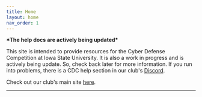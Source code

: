 ```yaml
---
title: Home
layout: home
nav_order: 1
---
```


**\*The help docs are actively being updated\***

This site is intended to provide resources for the Cyber Defense Competition at Iowa State University. It is also a work in progress and is actively being update. So, check back later for more information. If you run into problems, there is a CDC help section in our club's <a href="https://discord.gg/3xxec7V5zN">Discord</a>.


Check out our club's main site [here](https://iasg.github.io).

----

